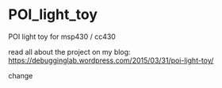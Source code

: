 # POI_light_toy
POI light toy for msp430 / cc430

read all about the project on my blog:
https://debugginglab.wordpress.com/2015/03/31/poi-light-toy/

change
